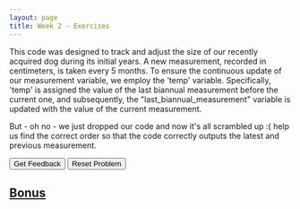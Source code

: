 ```yaml
---
layout: page
title: Week 2 - Exercises
---
```


This code was designed to track and adjust the size of our recently acquired dog during its initial years. A new measurement, recorded in centimeters, is taken every 5 months. To ensure the continuous update of our measurement variable, we employ the 'temp' variable. Specifically, 'temp' is assigned the value of the last biannual measurement before the current one, and subsequently, the "last_biannual_measurement" variable is updated with the value of the current measurement. 

But - oh no - we just dropped our code and now it's all scrambled up :( help us find the correct order so that the code correctly outputs the latest and previous measurement.

<div id="sortableTrash" class="sortable-code"></div> 
<div id="sortable" class="sortable-code"></div> 
<div style="clear:both;"></div> 
<p> 
    <input id="feedbackLink" value="Get Feedback" type="button" /> 
    <input id="newInstanceLink" value="Reset Problem" type="button" /> 
</p> 
<script type="text/javascript"> 
(function(){
  var initial = "last_biannual_measurement = 78\n" +
    "current_measurement = 92\n" +
    "temp = last_biannual_measurement\n" +
    "last_biannual_measurement = current_measurement\n" +
    "print(&quot;The last time the dog was measured, they were: &quot; + str(temp) + &quot;cm&quot;)\n" +
    "print(&quot;The last measured size is: &quot; + str(current_measurement) + &quot;cm&quot;)";
  var parsonsPuzzle = new ParsonsWidget({
    "sortableId": "sortable",
    "max_wrong_lines": 10,
    "grader": ParsonsWidget._graders.LineBasedGrader,
    "exec_limit": 2500,
    "can_indent": true,
    "x_indent": 50,
    "lang": "en",
    "show_feedback": true,
    "trashId": "sortableTrash"
  });
  parsonsPuzzle.init(initial);
  parsonsPuzzle.shuffleLines();
  $("#newInstanceLink").click(function(event){ 
      event.preventDefault(); 
      parsonsPuzzle.shuffleLines(); 
  }); 
  $("#feedbackLink").click(function(event){ 
      event.preventDefault(); 
      parsonsPuzzle.getFeedback(); 
  }); 
})(); 
</script>

## [Bonus](./bonus_ex.html)

